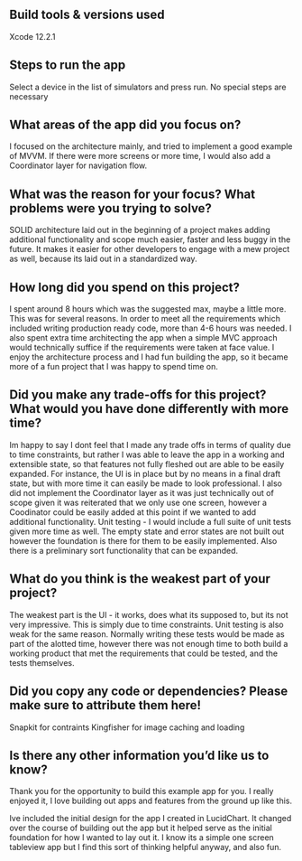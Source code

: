 ## Build tools & versions used
Xcode 12.2.1

## Steps to run the app
Select a device in the list of simulators and press run. No special steps are necessary

## What areas of the app did you focus on?
I focused on the architecture mainly, and tried to implement a good example of MVVM. If there were more screens or more time, I would also add a Coordinator layer for navigation flow.

## What was the reason for your focus? What problems were you trying to solve?
SOLID architecture laid out in the beginning of a project makes adding additional functionality and scope much easier, faster and less buggy in the future. It makes it easier for other developers to engage with a mew project as well, because its laid out in a standardized way.

## How long did you spend on this project?
I spent around 8 hours which was the suggested max, maybe a little more. This was for several reasons. In order to meet all the requirements which included writing production ready code, more than 4-6 hours was needed. I also spent extra time architecting the app when a simple MVC approach would technically suffice if the requirements were taken at face value. I enjoy the architecture process and I had fun building the app, so it became more of a fun project that I was happy to spend time on. 

## Did you make any trade-offs for this project? What would you have done differently with more time?
Im happy to say I dont feel that I made any trade offs in terms of quality due to time constraints, but rather I was able to leave the app in a working and extensible state, so that features not fully fleshed out are able to be easily expanded. For instance, the UI is in place but by no means in a final draft state, but with more time it can easily be made to look professional. I also did not implement the Coordinator layer as it was just technically out of scope given it was reiterated that we only use one screen, however a Coodinator could be easily added at this point if we wanted to add additional functionality. Unit testing - I would include a full suite of unit tests given more time as well. 
The empty state and error states are not built out however the foundation is there for them to be easily implemented. Also there is a preliminary sort functionality that can be expanded.

## What do you think is the weakest part of your project?
The weakest part is the UI - it works, does what its supposed to, but its not very impressive. This is simply due to time constraints. Unit testing is also weak for the same reason. Normally writing these tests would be made as part of the alotted time, however there was not enough time to both build a working product that met the requirements that could be tested, and the tests themselves. 

## Did you copy any code or dependencies? Please make sure to attribute them here!
Snapkit for contraints
Kingfisher for image caching and loading

## Is there any other information you’d like us to know?
Thank you for the opportunity to build this example app for you. I really enjoyed it, I love building out apps and features from the ground up like this. 

Ive included the initial design for the app I created in LucidChart. It changed over the course of building out the app but it helped serve as the initial foundation for how I wanted to lay out it. I know its a simple one screen tableview app but I find this sort of thinking helpful anyway, and also fun.

